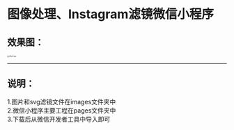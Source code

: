 # 图像处理、Instagram滤镜微信小程序

## 效果图：

<img src="https://s1.ax1x.com/2020/08/01/a8IyJ1.jpg" alt="a8IyJ1.jpg" style="zoom:25%;" />


-----------------------------------------------------------------------------------------------------------------------------------

## 说明：  
1.图片和svg滤镜文件在images文件夹中  
2.微信小程序主要工程在pages文件夹中  
3.下载后从微信开发者工具中导入即可  


